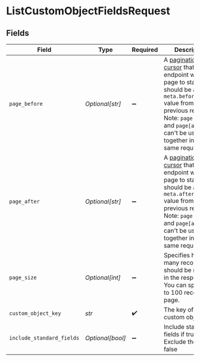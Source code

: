 # ListCustomObjectFieldsRequest


## Fields

| Field                                                                                                                                                                                                                                                                                                               | Type                                                                                                                                                                                                                                                                                                                | Required                                                                                                                                                                                                                                                                                                            | Description                                                                                                                                                                                                                                                                                                         |
| ------------------------------------------------------------------------------------------------------------------------------------------------------------------------------------------------------------------------------------------------------------------------------------------------------------------- | ------------------------------------------------------------------------------------------------------------------------------------------------------------------------------------------------------------------------------------------------------------------------------------------------------------------- | ------------------------------------------------------------------------------------------------------------------------------------------------------------------------------------------------------------------------------------------------------------------------------------------------------------------- | ------------------------------------------------------------------------------------------------------------------------------------------------------------------------------------------------------------------------------------------------------------------------------------------------------------------- |
| `page_before`                                                                                                                                                                                                                                                                                                       | *Optional[str]*                                                                                                                                                                                                                                                                                                     | :heavy_minus_sign:                                                                                                                                                                                                                                                                                                  | A [pagination cursor](/documentation/api-basics/pagination/paginating-through-lists-using-cursor-pagination) that tells the endpoint which page to start on. It should be a `meta.before_cursor` value from a previous request. Note: `page[before]` and `page[after]` can't be used together in the same request.<br/> |
| `page_after`                                                                                                                                                                                                                                                                                                        | *Optional[str]*                                                                                                                                                                                                                                                                                                     | :heavy_minus_sign:                                                                                                                                                                                                                                                                                                  | A [pagination cursor](/documentation/api-basics/pagination/paginating-through-lists-using-cursor-pagination) that tells the endpoint which page to start on. It should be a `meta.after_cursor` value from a previous request. Note: `page[before]` and `page[after]` can't be used together in the same request.<br/> |
| `page_size`                                                                                                                                                                                                                                                                                                         | *Optional[int]*                                                                                                                                                                                                                                                                                                     | :heavy_minus_sign:                                                                                                                                                                                                                                                                                                  | Specifies how many records should be returned in the response. You can specify up to 100 records per page.<br/>                                                                                                                                                                                                     |
| `custom_object_key`                                                                                                                                                                                                                                                                                                 | *str*                                                                                                                                                                                                                                                                                                               | :heavy_check_mark:                                                                                                                                                                                                                                                                                                  | The key of a custom object                                                                                                                                                                                                                                                                                          |
| `include_standard_fields`                                                                                                                                                                                                                                                                                           | *Optional[bool]*                                                                                                                                                                                                                                                                                                    | :heavy_minus_sign:                                                                                                                                                                                                                                                                                                  | Include standard fields if true. Exclude them if false                                                                                                                                                                                                                                                              |
